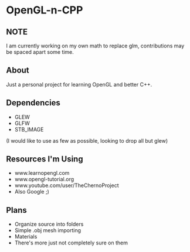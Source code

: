 <h1>OpenGL-n-CPP</h1>

<h2>NOTE</h2>
I am currently working on my own math to replace glm, contributions may be spaced apart some time.

<h2>About</h2>
Just a personal project for learning OpenGL and better C++. 

<h2>Dependencies</h2>
<ul>
  <li>GLEW</li>
  <li>GLFW</li>
  <li>STB_IMAGE</li>
</ul>
(I would like to use as few as possible, looking to drop all but glew)

<h2>Resources I'm Using</h2>
<ul>
  <li>www.learnopengl.com</li>
  <li>www.opengl-tutorial.org</li>
  <li>www.youtube.com/user/TheChernoProject</li>
  <li>Also Google ;)</li>
</ul>

<h2>Plans</h2>
<ul>
  <li>Organize source into folders</li>
  <li>Simple .obj mesh importing</li>
  <li>Materials</li>
  <li>There's more just not completely sure on them</li>
</ul>
